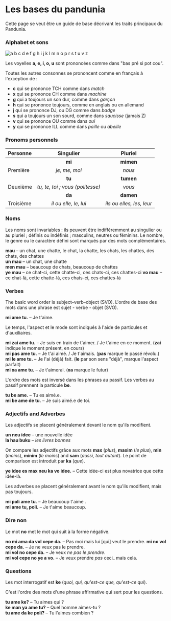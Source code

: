 ﻿# Les bases du pandunia

Cette page se veut être un guide de base décrivant les traits principaux du Pandunia.


### Alphabet et sons

![](http://www.pandunia.info/grafe/ABC.png "a b c d e f g h i j k l m n o p r s t u v z")

Les voyelles **a, e, i, o, u** sont prononcées comme dans "bas pré si pot cou".

Toutes les autres consonnes se prononcent comme en français à l'exception de :

- **c** qui se prononce  TCH comme dans _match_
- **x** qui se prononce CH comme dans _machine_
- **g** qui a toujours un son dur, comme dans _garçon_
- **h** qui se prononce toujours, comme en anglais ou en allemand
- **j** qui se prononce DJ, ou DG comme dans _badge_
- **s** qui a toujours un son sourd, comme dans _saucisse_ (jamais Z)
- **v** qui se prononce OU comme dans _oui_
- **y** qui se prononce ILL comme dans _paille_ ou _abeille_


### Pronoms personnels

| Personne | Singulier         | Pluriel      |
|:---------|:-----------------:|:------------:|
|          | **mi**            | **mimen**    |
| Première | _je, me, moi_     | _nous_       |
|          | **tu**            | **tumen**    |
| Deuxième | _tu, te, toi ; vous (politesse)_ | _vous_ |
|          | **da**            | **damen**    |
|Troisième |_il ou elle, le, lui_|_ils ou elles, les, leur_|

### Noms

Les noms sont invariables : ils peuvent être indifféremment au singulier ou au pluriel ; définis ou indéfinis ; masculins, neutres ou féminins.
Le nombre, le genre ou le caractère défini sont marqués par des mots complémentaires.

**mau**
– un chat, une chatte, le chat, la chatte, les chats, les chattes, des chats, des chattes  
**un mau**
– un chat, une chatte  
**men mau**
– beaucoup de chats, beaucoup de chattes  
**ye mau**
– ce chat-ci, cette chatte-ci, ces chats-ci, ces chattes-ci
**vo mau**
– ce chat-là, cette chatte-là, ces chats-ci, ces chattes-là


### Verbes

The basic word order is subject–verb–object (SVO).
L'ordre de base des mots dans une phrase est sujet - verbe - objet (SVO).

**mi ame tu.**
– Je t'aime.

Le temps, l'aspect et le mode sont indiqués à l'aide de particules et d'auxiliaires.

**mi zai ame tu.**
– Je suis en train de t'aimer. / Je t'aime en ce moment.
(**zai** indique le moment présent, en cours)  
**mi pas ame tu.**
– Je t'ai aimé. / Je t'aimais.
(**pas** marque le passé révolu.)  
**mi le ame tu.**
– Je l'ai (déjà) fait.
(**le** par son sens "déjà", marque l'aspect parfait)  
**mi xa ame tu.**
– Je t'aimerai.
(**xa** marque le futur)

L'ordre des mots est inversé dans les phrases au passif.
Les verbes au passif prennent la particule **be**.

**tu be ame.**
– Tu es aimé.e.  
**mi be ame de tu.**
– Je suis aimé.e de toi.


### Adjectifs and Adverbes

Les adjectifs se placent généralement devant le nom qu'ils modifient.

**un neu idee**
– une nouvelle idée  
**la hau buku**
– _les livres bonnes_

On compare les adjectifs grâce aux mots
**max** (_plus_), **maxim** (_le plus_),
**min** (_moins_), **minim** (_le moins_) and **sam** (_aussi, tout autant_).
Le point de comparison est introduit par **ka** (_que_).

**ye idee es max neu ka vo idee.**
– Cette idée-ci est plus novatrice que cette idée-là.

Les adverbes se placent généralement avant le nom qu'ils modifient, mais pas toujours.

**mi poli ame tu.**
– Je beaucoup t'aime .  
**mi ame tu, poli.**
– Je t'aime beaucoup.


### Dire non

Le mot **no** met le mot qui suit à la forme négative.

**no mi ama da vol cepe da.**
– Pas moi mais lui [qui] veut le prendre.
**mi no vol cepe da.**
– Je ne veux pas le prendre.  
**mi vol no cepe da.**
– Je veux _ne pas le prendre_.  
**mi vol cepe no ye a vo.**
– Je veux prendre _pas_ ceci_ mais cela.


### Questions

Les mot interrogatif est
**ke** (_quoi, qui, qu'est-ce que, qu'est-ce qui_).

C'est l'ordre des mots d'une phrase affirmative qui sert pour les questions.

**tu ame ke?**
– Tu aimes qui ?  
**ke man ya ame tu?**
– Quel homme aimes-tu ?  
**tu ame da ke poli?**
– Tu l'aimes combien ?

